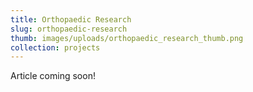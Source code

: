 ```yaml
---
title: Orthopaedic Research
slug: orthopaedic-research
thumb: images/uploads/orthopaedic_research_thumb.png
collection: projects
---
```

Article coming soon!